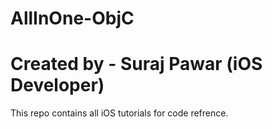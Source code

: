 # AllInOne-ObjC
# Created by - Suraj Pawar (iOS Developer)
This repo contains all iOS tutorials for code refrence. 

